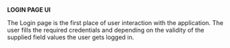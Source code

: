 ****LOGIN PAGE UI****

The Login page is the first place of user interaction with the application. The user fills the required credentials and depending on the validity of the supplied field values
the user gets logged in.
